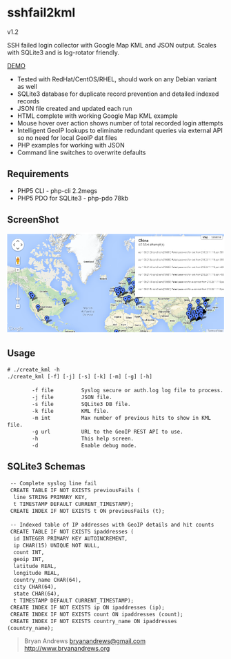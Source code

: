 sshfail2kml
===========

v1.2

SSH failed login collector with Google Map KML and JSON output. Scales with SQLite3 and is log-rotator friendly.

<a href="http://www.bryanandrews.org/failedlogins/">DEMO</a>

* Tested with RedHat/CentOS/RHEL, should work on any Debian variant as well
* SQLite3 database for duplicate record prevention and detailed indexed records
* JSON file created and updated each run
* HTML complete with working Google Map KML example
* Mouse hover over action shows number of total recorded login attempts
* Intelligent GeoIP lookups to eliminate redundant queries via external API so no need for local GeoIP dat files
* PHP examples for working with JSON
* Command line switches to overwrite defaults

Requirements
------------

* PHP5 CLI  - php-cli 2.2megs
* PHP5 PDO for SQLite3 - php-pdo 78kb

ScreenShot
----------
![screensho image](sshfail2kml-map.png "An example Map from live data.")

Usage
-----
~~~
# ./create_kml -h
./create_kml [-f] [-j] [-s] [-k] [-m] [-g] [-h]

        -f file         Syslog secure or auth.log log file to process.
        -j file         JSON file.
        -s file         SQLite3 DB file.
        -k file         KML file.
        -m int          Max number of previous hits to show in KML file.
        -g url          URL to the GeoIP REST API to use.
        -h              This help screen.
        -d              Enable debug mode.
~~~

SQLite3 Schemas
---------------
~~~
 -- Complete syslog line fail
 CREATE TABLE IF NOT EXISTS previousFails (
  line STRING PRIMARY KEY,
  t TIMESTAMP DEFAULT CURRENT_TIMESTAMP);
 CREATE INDEX IF NOT EXISTS t ON previousFails (t);

 -- Indexed table of IP addresses with GeoIP details and hit counts
 CREATE TABLE IF NOT EXISTS ipaddresses (
  id INTEGER PRIMARY KEY AUTOINCREMENT,
  ip CHAR(15) UNIQUE NOT NULL,
  count INT,
  geoip INT,
  latitude REAL,
  longitude REAL,
  country_name CHAR(64),
  city CHAR(64),
  state CHAR(64),
  t TIMESTAMP DEFAULT CURRENT_TIMESTAMP);
 CREATE INDEX IF NOT EXISTS ip ON ipaddresses (ip);
 CREATE INDEX IF NOT EXISTS count ON ipaddresses (count);
 CREATE INDEX IF NOT EXISTS country_name ON ipaddresses (country_name);
~~~

> Bryan Andrews
> bryanandrews@gmail.com
> http://www.bryanandrews.org

